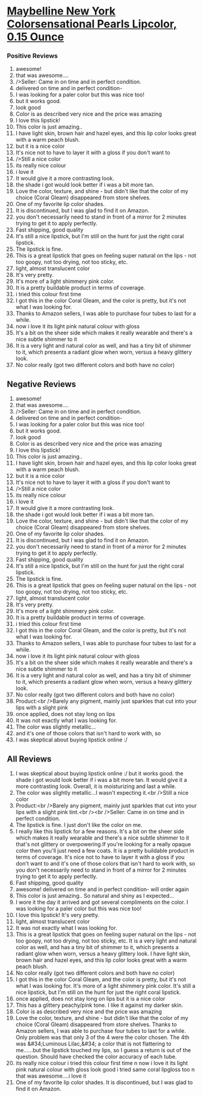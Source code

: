 # [Maybelline New York Colorsensational Pearls Lipcolor, 0.15 Ounce](https://products.checkmycream.com/products/Maybelline-New-York-Colorsensational-Pearls-Lipcolor-0.15-Ounce.html)

### Positive Reviews

<ol>
      <li>awesome!</li>
      <li>that was awesome....</li>
      <li>/&gt;Seller: Came in on time and in perfect condition.</li>
      <li>delivered on time and in perfect condition-</li>
      <li>I was looking for a paler color but this was nice too!</li>
      <li>but it works good.</li>
      <li>look good</li>
      <li>Color is as described very nice and the price was amazing</li>
      <li>I love this lipstick!</li>
      <li>This color is just amazing..</li>
      <li>I have light skin, brown hair and hazel eyes, and this lip color looks great with a warm peach blush.</li>
      <li>but it is a nice color</li>
      <li>It&#x27;s nice not to have to layer it with a gloss if you don&#x27;t want to</li>
      <li>/&gt;Still a nice color</li>
      <li>its really nice colour</li>
      <li>i love it</li>
      <li>It would give it a more contrasting look.</li>
      <li>the shade i got would look better if i was a bit more tan.</li>
      <li>Love the color, texture, and shine - but didn&#x27;t like that the color of my choice (Coral Gleam) disappeared from store shelves.  </li>
      <li>One of my favorite lip color shades.</li>
      <li>It is discontinued, but I was glad to find it on Amazon.</li>
      <li>you don&#x27;t necessarily need to stand in front of a mirror for 2 minutes trying to get it to apply perfectly.</li>
      <li>Fast shipping, good quality</li>
      <li>It&#x27;s still a nice lipstick, but I&#x27;m still on the hunt for just the right coral lipstick.</li>
      <li>The lipstick is fine.  </li>
      <li>This is a great lipstick that goes on feeling super natural on the lips - not too goopy, not too drying, not too sticky, etc.  </li>
      <li>light, almost translucent color</li>
      <li>It&#x27;s very pretty.</li>
      <li>It&#x27;s more of a light shimmery pink color.</li>
      <li>It is a pretty buildable product in terms of coverage.</li>
      <li>i tried this colour first time</li>
      <li>I got this in the color Coral Gleam, and the color is pretty, but it&#x27;s not what I was looking for.</li>
      <li>Thanks to Amazon sellers, I was able to purchase four tubes to last for a while.  </li>
      <li>now i love it its light pink natural colour with gloss</li>
      <li>It&#x27;s a bit on the sheer side which makes it really wearable and there&#x27;s a nice subtle shimmer to it</li>
      <li>It is a very light and natural color as well, and has a tiny bit of shimmer to it, which presents a radiant glow when worn, versus a heavy glittery look.  </li>
      <li>No color really (got two different colors and both have no color)</li>
</ol>


<h2>Negative Reviews</h2>
<ol>
<li> awesome!</li>
<li> that was awesome....</li>
<li> /&gt;Seller: Came in on time and in perfect condition.</li>
<li> delivered on time and in perfect condition-</li>
<li> I was looking for a paler color but this was nice too!</li>
<li> but it works good.</li>
<li> look good</li>
<li> Color is as described very nice and the price was amazing</li>
<li> I love this lipstick!</li>
<li> This color is just amazing..</li>
<li> I have light skin, brown hair and hazel eyes, and this lip color looks great with a warm peach blush.</li>
<li> but it is a nice color</li>
<li> It&#x27;s nice not to have to layer it with a gloss if you don&#x27;t want to</li>
<li> /&gt;Still a nice color</li>
<li> its really nice colour</li>
<li> i love it</li>
<li> It would give it a more contrasting look.</li>
<li> the shade i got would look better if i was a bit more tan.</li>
<li> Love the color, texture, and shine - but didn&#x27;t like that the color of my choice (Coral Gleam) disappeared from store shelves.  </li>
<li> One of my favorite lip color shades.</li>
<li> It is discontinued, but I was glad to find it on Amazon.</li>
<li> you don&#x27;t necessarily need to stand in front of a mirror for 2 minutes trying to get it to apply perfectly.</li>
<li> Fast shipping, good quality</li>
<li> It&#x27;s still a nice lipstick, but I&#x27;m still on the hunt for just the right coral lipstick.</li>
<li> The lipstick is fine.  </li>
<li> This is a great lipstick that goes on feeling super natural on the lips - not too goopy, not too drying, not too sticky, etc.  </li>
<li> light, almost translucent color</li>
<li> It&#x27;s very pretty.</li>
<li> It&#x27;s more of a light shimmery pink color.</li>
<li> It is a pretty buildable product in terms of coverage.</li>
<li> i tried this colour first time</li>
<li> I got this in the color Coral Gleam, and the color is pretty, but it&#x27;s not what I was looking for.</li>
<li> Thanks to Amazon sellers, I was able to purchase four tubes to last for a while.  </li>
<li> now i love it its light pink natural colour with gloss</li>
<li> It&#x27;s a bit on the sheer side which makes it really wearable and there&#x27;s a nice subtle shimmer to it</li>
<li> It is a very light and natural color as well, and has a tiny bit of shimmer to it, which presents a radiant glow when worn, versus a heavy glittery look.  </li>
<li> No color really (got two different colors and both have no color)</li>
<li> Product:&lt;br /&gt;Barely any pigment, mainly just sparkles that cut into your lips with a slight pink</li>
<li> once applied, does not stay long on lips</li>
<li> It was not exactly what I was looking for.</li>
<li> The color was slightly metallic...</li>
<li> and it&#x27;s one of those colors that isn&#x27;t hard to work with, so</li>
<li> I was skeptical about buying lipstick online :/</li>
</ol>

<h2>All Reviews</h2>

<ol>
    <li> I was skeptical about buying lipstick online :/ but it works good. the shade i got would look better if i was a bit more tan. It would give it a more contrasting look. Overall, it is moisturizing and last a while.</li>
    <li> The color was slightly metallic...I wasn&#x27;t expecting it.&lt;br /&gt;Still a nice color</li>
    <li> Product:&lt;br /&gt;Barely any pigment, mainly just sparkles that cut into your lips with a slight pink tint.&lt;br /&gt;&lt;br /&gt;Seller: Came in on time and in perfect condition.</li>
    <li> The lipstick is fine.  I just don&#x27;t like the color on me.</li>
    <li> I really like this lipstick for a few reasons. It&#x27;s a bit on the sheer side which makes it really wearable and there&#x27;s a nice subtle shimmer to it that&#x27;s not glittery or overpowering.If you&#x27;re looking for a really opaque color then you&#x27;ll just need a few coats. It is a pretty buildable product in terms of coverage. It&#x27;s nice not to have to layer it with a gloss if you don&#x27;t want to and it&#x27;s one of those colors that isn&#x27;t hard to work with, so you don&#x27;t necessarily need to stand in front of a mirror for 2 minutes trying to get it to apply perfectly.</li>
    <li> Fast shipping, good quality</li>
    <li> awesome! delivered on time and in perfect condition- will order again</li>
    <li> This color is just amazing.. So natural and shiny as I expected...</li>
    <li> I wore it the day it arrived and got several compliments on the color. I was looking for a paler color but this was nice too!</li>
    <li> I love this lipstick! It&#x27;s very pretty.</li>
    <li> light, almost translucent color</li>
    <li> It was not exactly what I was looking for.</li>
    <li> This is a great lipstick that goes on feeling super natural on the lips - not too goopy, not too drying, not too sticky, etc.  It is a very light and natural color as well, and has a tiny bit of shimmer to it, which presents a radiant glow when worn, versus a heavy glittery look.  I have light skin, brown hair and hazel eyes, and this lip color looks great with a warm peach blush.</li>
    <li> No color really (got two different colors and both have no color)</li>
    <li> I got this in the color Coral Gleam, and the color is pretty, but it&#x27;s not what I was looking for. It&#x27;s more of a light shimmery pink color. It&#x27;s still a nice lipstick, but I&#x27;m still on the hunt for just the right coral lipstick.</li>
    <li> once applied, does not stay long on lips but it is a nice color</li>
    <li> This has a glittery peachy/pink tone. I like it against my darker skin.</li>
    <li> Color is as described very nice and the price was amazing</li>
    <li> Love the color, texture, and shine - but didn&#x27;t like that the color of my choice (Coral Gleam) disappeared from store shelves.  Thanks to Amazon sellers, I was able to purchase four tubes to last for a while.  Only problem was that only 3 of the 4 were the color chosen.  The 4th was &amp;#34;Luminous Lilac,&amp;#34; a color that is not flattering to me......but the lipstick touched my lips, so I guess a return is out of the question.  Should have checked the color accuracy of each tube.</li>
    <li> its really nice colour i tried this colour first time n now i love it its light pink natural colour with gloss look good i tried same coral lipgloss too n that was awesome....i love it</li>
    <li> One of my favorite lip color shades. It is discontinued, but I was glad to find it on Amazon.</li>
</ol>




